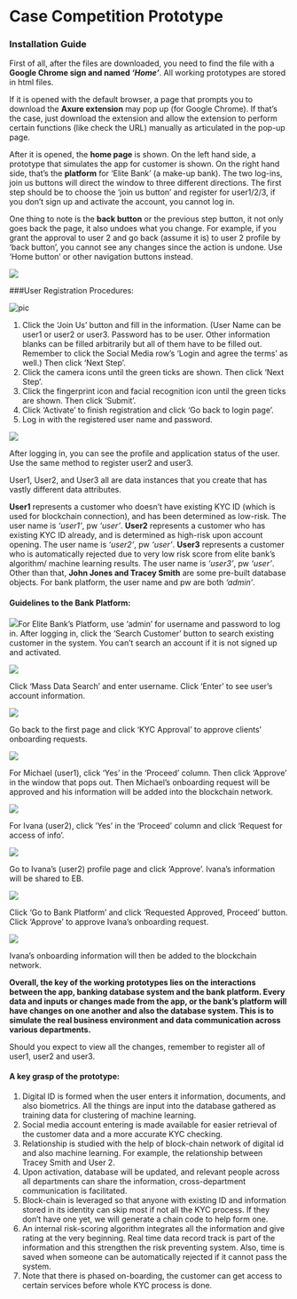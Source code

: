 # Case Competition Prototype

### Installation Guide

First of all, after the files are downloaded, you need to find the file with a **Google Chrome sign and named *‘Home’***. All working prototypes are stored in html files.

If it is opened with the default browser, a page that prompts you to download the **Axure extension** may pop up (for Google Chrome). If that’s the case, just download the extension and allow the extension to perform certain functions (like check the URL) manually as articulated in the pop-up page.

After it is opened, the **home page** is shown. On the left hand side, a prototype that simulates the app for customer is shown. On the right hand side, that’s the **platform** for ‘Elite Bank’ (a make-up bank). The two log-ins, join us buttons will direct the window to three different directions. The first step should be to choose the ‘join us button’ and register for user1/2/3, if you don’t sign up and activate the account, you cannot log in.

One thing to note is the **back button** or the previous step button, it not only goes back the page, it also undoes what you change. For example, if you grant the approval to user 2 and go back (assume it is) to user 2 profile by ‘back button’, you cannot see any changes since the action is undone. Use ‘Home button’ or other navigation buttons instead.

![](readme_pic/pic1.png)



###User Registration Procedures:



![pic](readme_pic/pic2.png)

1. Click the ‘Join Us’ button and fill in the information. (User Name can be user1 or user2 or user3. Password has to be user. Other information blanks can be filled arbitrarily but all of them have to be filled out. Remember to click the Social Media row’s ‘Login and agree the terms’ as well.) Then click ‘Next Step’.
2. Click the camera icons until the green ticks are shown. Then click ‘Next Step’.
3. Click the fingerprint icon and facial recognition icon until the green ticks are shown. Then click ‘Submit’.
4. Click ‘Activate’ to finish registration and click ‘Go back to login page’.
5. Log in with the registered user name and password.

 ![](readme_pic/pic3.png)

After logging in, you can see the profile and application status of the user.
Use the same method to register user2 and user3.

User1, User2, and User3 all are data instances that you create that has vastly different data attributes.

**User1** represents a customer who doesn’t have existing KYC ID (which is used for blockchain connection), and has been determined as low-risk. The user name is *‘user1’*, pw *‘user’*.
**User2** represents a customer who has existing KYC ID already, and is determined as high-risk upon account opening. The user name is *‘user2’*, pw *‘user’*.
**User3** represents a customer who is automatically rejected due to very low risk score from elite bank’s algorithm/ machine learning results. The user name is *‘user3’*, pw *‘user’*.
Other than that, **John Jones and Tracey Smith** are some pre-built database objects.
For bank platform, the user name and pw are both *‘admin’*.



#### Guidelines to the Bank Platform:



![](readme_pic/pic4.png)For Elite Bank’s Platform, use ‘admin’ for username and password to log in. After logging in, click the ‘Search Customer’ button to search existing customer in the system. You can’t search an account if it is not signed up and activated. 

  ![](readme_pic/pic5.png)

Click ‘Mass Data Search’ and enter username. Click ‘Enter’ to see user’s account information.

![](readme_pic/pic6.png)

Go back to the first page and click ‘KYC Approval’ to approve clients’ onboarding requests.

![](readme_pic/pic7.png)

For Michael (user1), click ‘Yes’ in the ‘Proceed’ column. Then click ‘Approve’ in the window that pops out. Then Michael’s onboarding request will be approved and his information will be added into the blockchain network.

![](readme_pic/pic8.png)

For Ivana (user2), click ‘Yes’ in the ‘Proceed’ column and click ‘Request for access of info’.

![](readme_pic/pic9.png)

Go to Ivana’s (user2) profile page and click ‘Approve’. Ivana’s information will be shared to EB.

![](readme_pic/pic10.png)

Click ‘Go to Bank Platform’ and click ‘Requested Approved, Proceed’ button. Click ‘Approve’ to approve Ivana’s onboarding request.

![](readme_pic/pic11.png)

Ivana’s onboarding information will then be added to the blockchain network.

**Overall, the key of the working prototypes lies on the interactions between the app, banking database system and the bank platform. Every data and inputs or changes made from the app, or the bank’s platform will have changes on one another and also the database system. This is to simulate the real business environment and data communication across various departments.**

Should you expect to view all the changes, remember to register all of user1, user2 and user3.

#### A key grasp of the prototype:

1.	Digital ID is formed when the user enters it information, documents, and also biometrics. All the things are input into the database gathered as training data for clustering of machine learning. 
2.	Social media account entering is made available for easier retrieval of the customer data and a more accurate KYC checking.
3.	Relationship is studied with the help of block-chain network of digital id and also machine learning. For example, the relationship between Tracey Smith and User 2.
4.	Upon activation, database will be updated, and relevant people across all departments can share the information, cross-department communication is facilitated.
5.	Block-chain is leveraged so that anyone with existing ID and information stored in its identity can skip most if not all the KYC process. If they don’t have one yet, we will generate a chain code to help form one.
6.	An internal risk-scoring algorithm integrates all the information and give rating at the very beginning. Real time data record track is part of the information and this strengthen the risk preventing system. Also, time is saved when someone can be automatically rejected if it cannot pass the system.
7.	Note that there is phased on-boarding, the customer can get access to certain services before whole KYC process is done.
  


